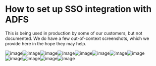 # How to set up SSO integration with ADFS

This is being used in production by some of our customers, but not
documented.  We do have a few out-of-context screenshots, which we
provide here in the hope they may help.

![image](fig-00.jpg)![image](fig-01.jpg)![image](fig-02.jpg)![image](fig-03.jpg)![image](fig-04.jpg)![image](fig-05.jpg)![image](fig-06.jpg)![image](fig-07.jpg)![image](fig-08.jpg)![image](fig-09.jpg)![image](fig-10.jpg)![image](fig-11.jpg)
